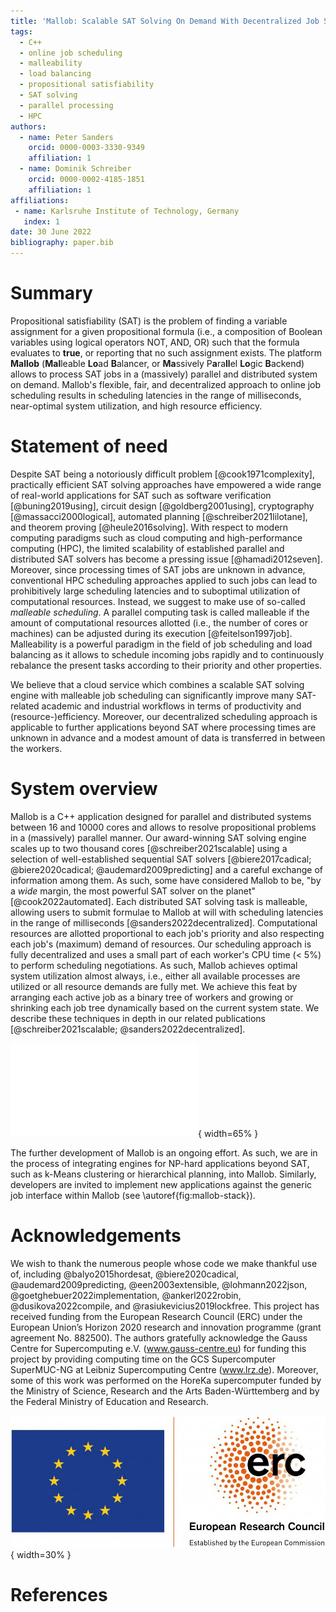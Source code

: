 ```yaml
---
title: 'Mallob: Scalable SAT Solving On Demand With Decentralized Job Scheduling'
tags:
  - C++
  - online job scheduling
  - malleability
  - load balancing
  - propositional satisfiability
  - SAT solving
  - parallel processing
  - HPC
authors:
  - name: Peter Sanders
    orcid: 0000-0003-3330-9349
    affiliation: 1
  - name: Dominik Schreiber
    orcid: 0000-0002-4185-1851
    affiliation: 1
affiliations:
 - name: Karlsruhe Institute of Technology, Germany
   index: 1
date: 30 June 2022
bibliography: paper.bib
---
```


# Summary

Propositional satisfiability (SAT) is the problem of finding a variable assignment for a given propositional formula (i.e., a composition of Boolean variables using logical operators NOT, AND, OR) such that the formula evaluates to **true**, or reporting that no such assignment exists. The platform **Mallob** (**Mal**leable **Lo**ad **B**alancer, or **Ma**ssively P**a**ra**ll**el **Lo**gic **B**ackend) allows to process SAT jobs in a (massively) parallel and distributed system on demand. Mallob's flexible, fair, and decentralized approach to online job scheduling results in scheduling latencies in the range of milliseconds, near-optimal system utilization, and high resource efficiency.

# Statement of need

Despite SAT being a notoriously difficult problem [@cook1971complexity], practically efficient SAT solving approaches have empowered a wide range of real-world applications for SAT such as software verification [@buning2019using], circuit design [@goldberg2001using], cryptography [@massacci2000logical], automated planning [@schreiber2021lilotane], and theorem proving [@heule2016solving].
With respect to modern computing paradigms such as cloud computing and high-performance computing (HPC), the limited scalability of established parallel and distributed SAT solvers has become a pressing issue [@hamadi2012seven].
Moreover, since processing times of SAT jobs are unknown in advance, conventional HPC scheduling approaches applied to such jobs can lead to prohibitively large scheduling latencies and to suboptimal utilization of computational resources. Instead, we suggest to make use of so-called _malleable scheduling_. A parallel computing task is called malleable if the amount of computational resources allotted (i.e., the number of cores or machines) can be adjusted during its execution [@feitelson1997job]. Malleability is a powerful paradigm in the field of job scheduling and load balancing as it allows to schedule incoming jobs rapidly and to continuously rebalance the present tasks according to their priority and other properties. 

We believe that a cloud service which combines a scalable SAT solving engine with malleable job scheduling can significantly improve many SAT-related academic and industrial workflows in terms of productivity and (resource-)efficiency. Moreover, our decentralized scheduling approach is applicable to further applications beyond SAT where processing times are unknown in advance and a modest amount of data is transferred in between the workers.

# System overview

Mallob is a C++ application designed for parallel and distributed systems between 16 and 10000 cores and allows to resolve propositional problems in a (massively) parallel manner. Our award-winning SAT solving engine scales up to two thousand cores [@schreiber2021scalable] using a selection of well-established sequential SAT solvers [@biere2017cadical; @biere2020cadical; @audemard2009predicting] and a careful exchange of information among them. As such, some have considered Mallob to be, "by a _wide_ margin, the most powerful SAT solver on the planet" [@cook2022automated].
Each distributed SAT solving task is malleable, allowing users to submit formulae to Mallob at will with scheduling latencies in the range of milliseconds [@sanders2022decentralized]. Computational resources are allotted proportional to each job's priority and also respecting each job's (maximum) demand of resources. Our scheduling approach is fully decentralized and uses a small part of each worker's CPU time (< 5%) to perform scheduling negotiations. As such, Mallob achieves optimal system utilization almost always, i.e., either all available processes are utilized or all resource demands are fully met. We achieve this feat by arranging each active job as a binary tree of workers and growing or shrinking each job tree dynamically based on the current system state. We describe these techniques in depth in our related publications [@schreiber2021scalable; @sanders2022decentralized].

![Technology stack of Mallob.\label{fig:mallob-stack}](mallob_stack.pdf){ width=65% }

The further development of Mallob is an ongoing effort. As such, we are in the process of integrating engines for NP-hard applications beyond SAT, such as k-Means clustering or hierarchical planning, into Mallob. Similarly, developers are invited to implement new applications against the generic job interface within Mallob (see \autoref{fig:mallob-stack}).

# Acknowledgements

We wish to thank the numerous people whose code we make thankful use of, including @balyo2015hordesat, @biere2020cadical, @audemard2009predicting, @een2003extensible, @lohmann2022json, @goetghebuer2022implementation, @ankerl2022robin, @dusikova2022compile, and @rasiukevicius2019lockfree.
This project has received funding from the European Research Council (ERC) under the European Union’s Horizon 2020 research and innovation programme (grant agreement No. 882500). The authors gratefully acknowledge the Gauss Centre for Supercomputing e.V. (www.gauss-centre.eu) for funding this project by providing computing time on the GCS Supercomputer SuperMUC-NG at Leibniz Supercomputing Centre (www.lrz.de). Moreover, some of this work was performed on the HoreKa supercomputer funded by the Ministry of Science, Research and the Arts Baden-Württemberg and by the Federal Ministry of Education and Research.

![](logo_erc_eu_tight.jpg){ width=30% }

# References 
